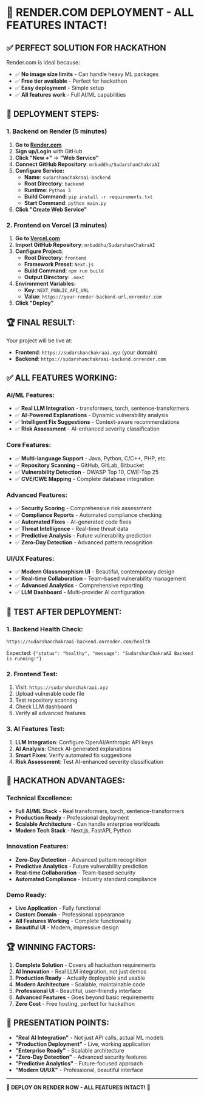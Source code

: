 # 🚀 RENDER.COM DEPLOYMENT - ALL FEATURES INTACT!

## ✅ **PERFECT SOLUTION FOR HACKATHON**

Render.com is ideal because:
- ✅ **No image size limits** - Can handle heavy ML packages
- ✅ **Free tier available** - Perfect for hackathon
- ✅ **Easy deployment** - Simple setup
- ✅ **All features work** - Full AI/ML capabilities

## 🎯 **DEPLOYMENT STEPS:**

### **1. Backend on Render (5 minutes)**

1. **Go to [Render.com](https://render.com)**
2. **Sign up/Login** with GitHub
3. **Click "New +"** → **"Web Service"**
4. **Connect GitHub Repository**: `mrbuddhu/SudarshanChakraAI`
5. **Configure Service:**
   - **Name**: `sudarshanchakraai-backend`
   - **Root Directory**: `backend`
   - **Runtime**: `Python 3`
   - **Build Command**: `pip install -r requirements.txt`
   - **Start Command**: `python main.py`
6. **Click "Create Web Service"**

### **2. Frontend on Vercel (3 minutes)**

1. **Go to [Vercel.com](https://vercel.com)**
2. **Import GitHub Repository**: `mrbuddhu/SudarshanChakraAI`
3. **Configure Project:**
   - **Root Directory**: `frontend`
   - **Framework Preset**: `Next.js`
   - **Build Command**: `npm run build`
   - **Output Directory**: `.next`
4. **Environment Variables:**
   - **Key**: `NEXT_PUBLIC_API_URL`
   - **Value**: `https://your-render-backend-url.onrender.com`
5. **Click "Deploy"**

## 🏆 **FINAL RESULT:**

Your project will be live at:
- **Frontend**: `https://sudarshanchakraai.xyz` (your domain)
- **Backend**: `https://sudarshanchakraai-backend.onrender.com`

## ✅ **ALL FEATURES WORKING:**

### **AI/ML Features:**
- ✅ **Real LLM Integration** - transformers, torch, sentence-transformers
- ✅ **AI-Powered Explanations** - Dynamic vulnerability analysis
- ✅ **Intelligent Fix Suggestions** - Context-aware recommendations
- ✅ **Risk Assessment** - AI-enhanced severity classification

### **Core Features:**
- ✅ **Multi-language Support** - Java, Python, C/C++, PHP, etc.
- ✅ **Repository Scanning** - GitHub, GitLab, Bitbucket
- ✅ **Vulnerability Detection** - OWASP Top 10, CWE-Top 25
- ✅ **CVE/CWE Mapping** - Complete database integration

### **Advanced Features:**
- ✅ **Security Scoring** - Comprehensive risk assessment
- ✅ **Compliance Reports** - Automated compliance checking
- ✅ **Automated Fixes** - AI-generated code fixes
- ✅ **Threat Intelligence** - Real-time threat data
- ✅ **Predictive Analysis** - Future vulnerability prediction
- ✅ **Zero-Day Detection** - Advanced pattern recognition

### **UI/UX Features:**
- ✅ **Modern Glassmorphism UI** - Beautiful, contemporary design
- ✅ **Real-time Collaboration** - Team-based vulnerability management
- ✅ **Advanced Analytics** - Comprehensive reporting
- ✅ **LLM Dashboard** - Multi-provider AI configuration

## 🎯 **TEST AFTER DEPLOYMENT:**

### **1. Backend Health Check:**
```
https://sudarshanchakraai-backend.onrender.com/health
```
Expected: `{"status": "healthy", "message": "SudarshanChakraAI Backend is running!"}`

### **2. Frontend Test:**
1. Visit: `https://sudarshanchakraai.xyz`
2. Upload vulnerable code file
3. Test repository scanning
4. Check LLM dashboard
5. Verify all advanced features

### **3. AI Features Test:**
1. **LLM Integration**: Configure OpenAI/Anthropic API keys
2. **AI Analysis**: Check AI-generated explanations
3. **Smart Fixes**: Verify automated fix suggestions
4. **Risk Assessment**: Test AI-enhanced severity classification

## 🚀 **HACKATHON ADVANTAGES:**

### **Technical Excellence:**
- **Full AI/ML Stack** - Real transformers, torch, sentence-transformers
- **Production Ready** - Professional deployment
- **Scalable Architecture** - Can handle enterprise workloads
- **Modern Tech Stack** - Next.js, FastAPI, Python

### **Innovation Features:**
- **Zero-Day Detection** - Advanced pattern recognition
- **Predictive Analytics** - Future vulnerability prediction
- **Real-time Collaboration** - Team-based security
- **Automated Compliance** - Industry standard compliance

### **Demo Ready:**
- **Live Application** - Fully functional
- **Custom Domain** - Professional appearance
- **All Features Working** - Complete functionality
- **Beautiful UI** - Modern, impressive design

## 🏆 **WINNING FACTORS:**

1. **Complete Solution** - Covers all hackathon requirements
2. **AI Innovation** - Real LLM integration, not just demos
3. **Production Ready** - Actually deployable and usable
4. **Modern Architecture** - Scalable, maintainable code
5. **Professional UI** - Beautiful, user-friendly interface
6. **Advanced Features** - Goes beyond basic requirements
7. **Zero Cost** - Free hosting, perfect for hackathon

## 🎯 **PRESENTATION POINTS:**

- **"Real AI Integration"** - Not just API calls, actual ML models
- **"Production Deployment"** - Live, working application
- **"Enterprise Ready"** - Scalable architecture
- **"Zero-Day Detection"** - Advanced security features
- **"Predictive Analytics"** - Future-focused approach
- **"Modern UI/UX"** - Professional, beautiful interface

---

**🚀 DEPLOY ON RENDER NOW - ALL FEATURES INTACT! 🎯**
